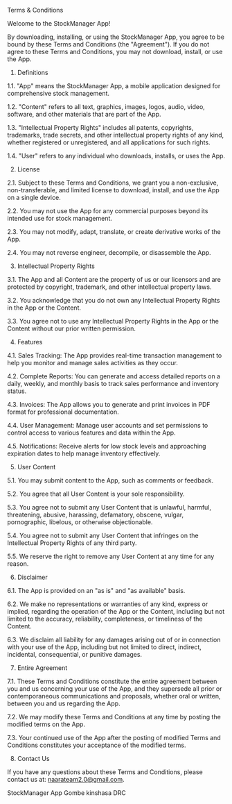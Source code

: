 Terms & Conditions

Welcome to the StockManager App!

By downloading, installing, or using the StockManager App, you agree to be bound by these Terms and Conditions (the "Agreement"). If you do not agree to these Terms and Conditions, you may not download, install, or use the App.

1. Definitions

1.1. "App" means the StockManager App, a mobile application designed for comprehensive stock management.

1.2. "Content" refers to all text, graphics, images, logos, audio, video, software, and other materials that are part of the App.

1.3. "Intellectual Property Rights" includes all patents, copyrights, trademarks, trade secrets, and other intellectual property rights of any kind, whether registered or unregistered, and all applications for such rights.

1.4. "User" refers to any individual who downloads, installs, or uses the App.

2. License

2.1. Subject to these Terms and Conditions, we grant you a non-exclusive, non-transferable, and limited license to download, install, and use the App on a single device.

2.2. You may not use the App for any commercial purposes beyond its intended use for stock management.

2.3. You may not modify, adapt, translate, or create derivative works of the App.

2.4. You may not reverse engineer, decompile, or disassemble the App.

3. Intellectual Property Rights

3.1. The App and all Content are the property of us or our licensors and are protected by copyright, trademark, and other intellectual property laws.

3.2. You acknowledge that you do not own any Intellectual Property Rights in the App or the Content.

3.3. You agree not to use any Intellectual Property Rights in the App or the Content without our prior written permission.

4. Features

4.1. Sales Tracking: The App provides real-time transaction management to help you monitor and manage sales activities as they occur.

4.2. Complete Reports: You can generate and access detailed reports on a daily, weekly, and monthly basis to track sales performance and inventory status.

4.3. Invoices: The App allows you to generate and print invoices in PDF format for professional documentation.

4.4. User Management: Manage user accounts and set permissions to control access to various features and data within the App.

4.5. Notifications: Receive alerts for low stock levels and approaching expiration dates to help manage inventory effectively.

5. User Content

5.1. You may submit content to the App, such as comments or feedback.

5.2. You agree that all User Content is your sole responsibility.

5.3. You agree not to submit any User Content that is unlawful, harmful, threatening, abusive, harassing, defamatory, obscene, vulgar, pornographic, libelous, or otherwise objectionable.

5.4. You agree not to submit any User Content that infringes on the Intellectual Property Rights of any third party.

5.5. We reserve the right to remove any User Content at any time for any reason.

6. Disclaimer

6.1. The App is provided on an "as is" and "as available" basis.

6.2. We make no representations or warranties of any kind, express or implied, regarding the operation of the App or the Content, including but not limited to the accuracy, reliability, completeness, or timeliness of the Content.

6.3. We disclaim all liability for any damages arising out of or in connection with your use of the App, including but not limited to direct, indirect, incidental, consequential, or punitive damages.

7. Entire Agreement

7.1. These Terms and Conditions constitute the entire agreement between you and us concerning your use of the App, and they supersede all prior or contemporaneous communications and proposals, whether oral or written, between you and us regarding the App.

7.2. We may modify these Terms and Conditions at any time by posting the modified terms on the App.

7.3. Your continued use of the App after the posting of modified Terms and Conditions constitutes your acceptance of the modified terms.

8. Contact Us

If you have any questions about these Terms and Conditions, please contact us at: naarateam2.0@gmail.com.

StockManager App
Gombe kinshasa
DRC
